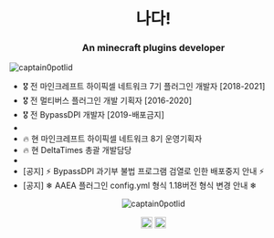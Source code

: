 <h1 align="center">나다!</h1>
<h3 align="center">An minecraft plugins developer</h3>

<p align="left"> <img src="https://komarev.com/ghpvc/?username=captain0potlid" alt="captain0potlid" /> </p>

- 🎖 전 마인크레프트 하이픽셀 네트워크 7기 플러그인 개발자 [2018-2021]
- 🎖 전 멀티버스 플러그인 개발 기획자 [2016-2020]
- 🎖 전 BypassDPI 개발자 [2019-배포금지]
- 
- 🔥 현 마인크레프트 하이픽셀 네트워크 8기 운영기획자
- 🔥 현 DeltaTimes 총괄 개발담당
-
- [공지] ⚡ BypassDPI 과기부 불법 프로그램 검열로 인한 배포중지 안내 ⚡
- [공지] ❄ AAEA 플러그인 config.yml 형식 1.18버전 형식 변경 안내 ❄


<p align="center"> <img src="https://github-readme-stats.vercel.app/api?username=captain0potlid&show_icons=true" alt="captain0potlid" /> </p>

<p align="center">
<a href="https://twitter.com/captain0potlid" target="blank"><img align="center" src="https://cdn.jsdelivr.net/npm/simple-icons@3.0.1/icons/twitter.svg" alt="captain0potlid" height="20" width="20" /></a>
<a href="https://www.youtube.com/c/captain0potlid" target="blank"><img align="center" src="https://cdn.jsdelivr.net/npm/simple-icons@3.0.1/icons/youtube.svg" alt="captain0potlid" height="20" width="20" /></a>
</p>
